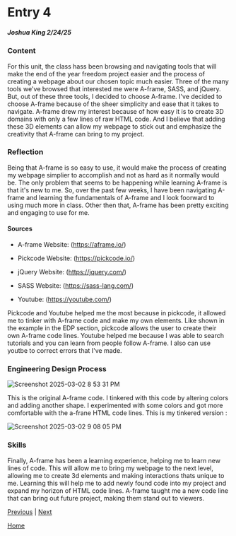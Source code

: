 # Entry 4
##### Joshua King 2/24/25

### Content
 For this unit, the class hass been browsing and navigating tools that will make the end of the year freedom project easier and the process of creating a webpage about our chosen topic much easier. Three of the many tools we've browsed that interested me were A-frame, SASS, and jQuery. But, out of these three tools, I decided to choose A-frame. I've decided to choose A-frame because of the sheer simplicity and ease that it takes to navigate. A-frame drew my interest because of how easy it is to create 3D domains with only a few lines of raw HTML code. And I believe that adding these 3D elements can allow my webpage to stick out and emphasize the creativity that A-frame can bring to my project.

### Reflection
 Being that A-frame is so easy to use, it would make the process of creating my webpage simplier to accomplish and not as hard as it normally would be. The only  problem that seems to be happening while learning A-frame is that it's new to me. So, over the past few weeks, I have been navigating A-frame and learning the fundamentals of A-frame and I look foorward to using much more in class. Other then that, A-frame has been pretty exciting and engaging to use for me.

#### Sources
* A-frame Website: (https://aframe.io/)

* Pickcode Website: (https://pickcode.io/)

* jQuery Website: (https://jquery.com/)

* SASS Website: (https://sass-lang.com/)

* Youtube: (https://youtube.com/)

 Pickcode and Youtube helped me the most because in pickcode, it allowed me to tinker with A-frame code and make my own elements. Like shown in the example in the EDP section, pickcode allows the user to create their own A-frame code lines. Youtube helped me because I was able to search tutorials and you can learn from people follow A-frame. I also can use youtbe to correct errors that I've made.

### Engineering Design Process
![Screenshot 2025-03-02 8 53 31 PM](https://github.com/user-attachments/assets/45d72dc3-a3df-4dd8-a15c-db45f75d7f79)

 This is the original A-frame code. I tinkered with this code by altering colors and adding another shape. I experimented with some colors and got more comfortable with the a-frane HTML code lines. This is my tinkered version :

![Screenshot 2025-03-02 9 08 05 PM](https://github.com/user-attachments/assets/f6ae6421-69c4-4ba8-a27a-5e4460aee97c)

### Skills
 Finally, A-frame has been a learning experience, helping me to learn new lines of code. This will allow me to bring my webpage to the next level, allowing me to create 3d elements and making interactions thats unique to me. Learning this will help me to add newly found code into my project and expand my horizon of HTML code lines. A-frame taught me a new code line that can bring out future project, making them stand out to viewers.


[Previous](entry03.md) | [Next](entry05.md)

[Home](../README.md)
